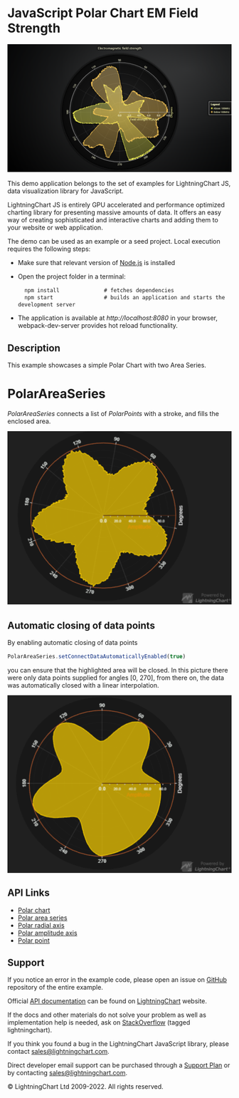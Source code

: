 # JavaScript Polar Chart EM Field Strength

![JavaScript Polar Chart EM Field Strength](polarEMFieldStrength-darkGold.png)

This demo application belongs to the set of examples for LightningChart JS, data visualization library for JavaScript.

LightningChart JS is entirely GPU accelerated and performance optimized charting library for presenting massive amounts of data. It offers an easy way of creating sophisticated and interactive charts and adding them to your website or web application.

The demo can be used as an example or a seed project. Local execution requires the following steps:

-   Make sure that relevant version of [Node.js](https://nodejs.org/en/download/) is installed
-   Open the project folder in a terminal:

          npm install              # fetches dependencies
          npm start                # builds an application and starts the development server

-   The application is available at _http://localhost:8080_ in your browser, webpack-dev-server provides hot reload functionality.


## Description

This example showcases a simple Polar Chart with two Area Series.

# PolarAreaSeries

_PolarAreaSeries_ connects a list of _PolarPoints_ with a stroke, and fills the enclosed area.

[//]: # 'IMPORTANT: The assets will not show before README.md is built - relative path is different!'

![Polar Area Series](./assets/polarAreaSeries.png)

## Automatic closing of data points

By enabling automatic closing of data points

```typescript
PolarAreaSeries.setConnectDataAutomaticallyEnabled(true)
```

you can ensure that the highlighted area will be closed. In this picture there were only data points supplied for angles [0, 270], from there on, the data was automatically closed with a linear interpolation.

![Polar Area Series connected](./assets/polarAreaSeriesConnected.png)


## API Links

* [Polar chart]
* [Polar area series]
* [Polar radial axis]
* [Polar amplitude axis]
* [Polar point]


## Support

If you notice an error in the example code, please open an issue on [GitHub][0] repository of the entire example.

Official [API documentation][1] can be found on [LightningChart][2] website.

If the docs and other materials do not solve your problem as well as implementation help is needed, ask on [StackOverflow][3] (tagged lightningchart).

If you think you found a bug in the LightningChart JavaScript library, please contact sales@lightningchart.com.

Direct developer email support can be purchased through a [Support Plan][4] or by contacting sales@lightningchart.com.

[0]: https://github.com/Arction/
[1]: https://lightningchart.com/lightningchart-js-api-documentation/
[2]: https://lightningchart.com
[3]: https://stackoverflow.com/questions/tagged/lightningchart
[4]: https://lightningchart.com/support-services/

© LightningChart Ltd 2009-2022. All rights reserved.


[Polar chart]: https://lightningchart.com/js-charts/api-documentation/v6.0.0/classes/PolarChart.html
[Polar area series]: https://lightningchart.com/js-charts/api-documentation/v6.0.0/classes/PolarAreaSeriesInterior.html
[Polar radial axis]: https://lightningchart.com/js-charts/api-documentation/v6.0.0/interfaces/PolarAxisRadial.html
[Polar amplitude axis]: https://lightningchart.com/js-charts/api-documentation/v6.0.0/classes/PolarAxisAmplitude.html
[Polar point]: https://lightningchart.com/js-charts/api-documentation/v6.0.0/interfaces/PolarPoint.html


